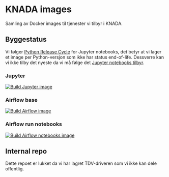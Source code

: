 # KNADA images

Samling av Docker images til tjenester vi tilbyr i KNADA.

## Byggestatus

Vi følger [Python Release Cycle](https://devguide.python.org/versions/) for Jupyter notebooks, det betyr at vi lager et image per Python-versjon som ikke har status end-of-life.
Dessverre kan vi ikke tilby det nyeste da vi må følge det [Jupyter notebooks tilbyr](https://hub.docker.com/r/jupyter/base-notebook/tags).

### Jupyter

[![Build Jupyter image](https://github.com/navikt/knada-images/actions/workflows/jupyter.yaml/badge.svg)](https://github.com/navikt/knada-images/actions/workflows/jupyter.yaml)

### Airflow base

[![Build Airflow image](https://github.com/navikt/knada-images/actions/workflows/airflow.yaml/badge.svg)](https://github.com/navikt/knada-images/actions/workflows/airflow.yaml)

### Airflow run notebooks

[![Build Airflow notebooks image](https://github.com/navikt/knada-images/actions/workflows/airflow_notebooks.yaml/badge.svg)](https://github.com/navikt/knada-images/actions/workflows/airflow_notebooks.yaml)

## Internal repo

Dette repoet er lukket da vi har lagret TDV-driveren som vi ikke kan dele offentlig.
